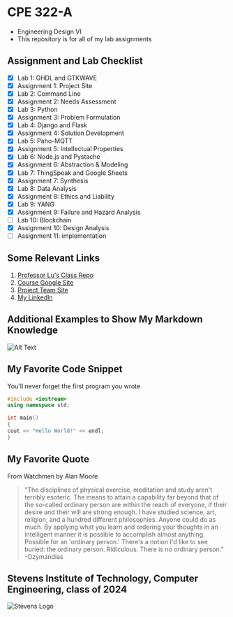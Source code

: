 # CPE 322-A

* Engineering Design VI
* This repository is for all of my lab assignments

## Assignment and Lab Checklist
- [x] Lab 1: GHDL and GTKWAVE
- [x] Assignment 1: Project Site
- [x] Lab 2: Command Line
- [x] Assignment 2: Needs Assessment
- [x] Lab 3: Python
- [x] Assignment 3: Problem Formulation
- [x] Lab 4: Django and Flask
- [x] Assignment 4: Solution Development
- [x] Lab 5: Paho-MQTT
- [x] Assignment 5: Intellectual Properties
- [x] Lab 6: Node.js and Pystache
- [x] Assignment 6: Abstraction & Modeling
- [x] Lab 7: ThingSpeak and Google Sheets
- [x] Assignment 7: Synthesis
- [x] Lab 8: Data Analysis
- [x] Assignment 8: Ethics and Liability
- [x] Lab 9: YANG
- [x] Assignment 9: Failure and Hazard Analysis
- [ ] Lab 10: Blockchain
- [x] Assignment 10: Design Analysis
- [ ] Assignment 11: implementation

## Some Relevant Links
1. [Professor Lu's Class Repo](https://github.com/jli198/iot)
2. [Course Google Site](https://sites.google.com/view/ece322)
3. [Project Team Site](https://sites.google.com/stevens.edu/cpe322-23s-proj13/)
4. [My LinkedIn](https://www.linkedin.com/in/angeltomasordonezretamar/)

## Additional Examples to Show My Markdown Knowledge

![Alt Text](https://media3.giphy.com/media/du3J3cXyzhj75IOgvA/giphy.gif?cid=ecf05e47prsace5t851332ycygpb28kg0s9z2g972aatg6gi&rid=giphy.gif&ct=g)

## My Favorite Code Snippet
You'll never forget the first program you wrote
~~~CPP
#include <iostream>
using namespace std;

int main()
{
cout << "Hello World!" << endl;
}
~~~

## My Favorite Quote
From Watchmen by Alan Moore
> "The disciplines of physical exercise, meditation and study aren't terribly esoteric. The means to attain a capability far beyond that of the so-called ordinary person are within the reach of everyone, if their desire and their will are strong enough. I have studied science, art, religion, and a hundred different philosophies. Anyone could do as much. By applying what you learn and ordering your thoughts in an intelligent manner it is possible to accomplish almost anything. Possible for an 'ordinary person.' There's a notion I'd like to see buried: the ordinary person. Ridiculous. There is no ordinary person." -Ozymandias

## Stevens Institute of Technology, Computer Engineering, class of 2024
![Stevens Logo](https://web.stevens.edu/news/newspoints/brand-logos/2020/Circular/Stevens-Circular-Logo-2020_RED.png)
